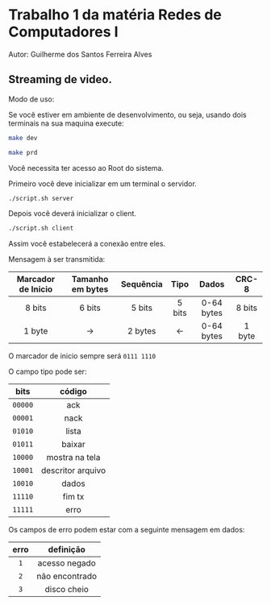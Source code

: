 # Trabalho 1 da matéria Redes de Computadores I
Autor: Guilherme dos Santos Ferreira Alves

## Streaming de video.

Modo de uso:

Se você estiver em ambiente de desenvolvimento, ou seja, usando dois terminais na sua maquina execute:
``` bash
make dev
```

``` bash
make prd
```
Você necessita ter acesso ao Root do sistema.

Primeiro você deve inicializar em um terminal o servidor.
```bash
./script.sh server
```

Depois você deverá inicializar o client.
```bash
./script.sh client
```

Assim você estabelecerá a conexão entre eles.


Mensagem à ser transmitida:

| Marcador de Inicio | Tamanho em bytes | Sequência | Tipo | Dados | CRC-8 |
|:------------------:|:----------------:|:---------:|:----:|:-----:|:-----:|
| 8 bits             | 6 bits           | 5 bits    | 5 bits| 0-64 bytes | 8 bits |
| 1 byte             |        ->        | 2 bytes   |  <-   | 0-64 bytes | 1 byte |


O marcador de inicio sempre será `0111 1110`

O campo tipo pode ser:

| bits | código |
|:----------:|:---:|
|`00000` | ack |
|`00001` | nack |
|`01010` | lista |
|`01011` | baixar |
|`10000` | mostra na tela |
|`10001` | descritor arquivo |
|`10010` | dados |
|`11110` | fim tx |
|`11111` | erro|

Os campos de erro podem estar com a seguinte mensagem em dados:

| erro |  definição |
|:----:|:----------:|
| `1` | acesso negado |
| `2` | não encontrado|
| `3` | disco cheio   |